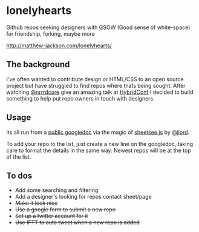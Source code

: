 lonelyhearts
============

Github repos seeking designers with GSOW (Good sense of white-space) for friendship, forking, maybe more

http://matthew-jackson.com/lonelyhearts/

## The background

I've often wanted to contribute design or HTML/CSS to an open source project but have struggled to find repos where thats being sought. After watching [@nrrrdcore](https://github.com/nrrrdcore) give an amazing talk at [HybridConf](http://hybridconf.net) I decided to build something to help put repo owners in touch with designers.

## Usage 

Its all run from a [public googledoc](https://docs.google.com/spreadsheet/ccc?key=0AuP7bQyTwVeFdEp0OTV5WUxQZ2x3aWNOOEtfSGRhWlE&usp=sharing) via the magic of [sheetsee.js](http://jlord.github.io/sheetsee.js/) by [@jlord](https://github.com/jlord).

To add your repo to the list, just create a new line on the googledoc, taking care to format the details in the same way. Newest repos will be at the top of the list.

## To dos


- Add some searching and filtering
- Add a designer's looking for repos contact sheet/page
- ~~Make it look nice~~
- ~~Use a google form to submit a new repo~~
- ~~Set up a twitter account for it~~
- ~~Use IFTT to auto tweet when a new repo is added~~
